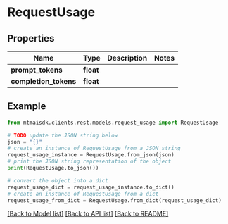 # RequestUsage


## Properties

Name | Type | Description | Notes
------------ | ------------- | ------------- | -------------
**prompt_tokens** | **float** |  | 
**completion_tokens** | **float** |  | 

## Example

```python
from mtmaisdk.clients.rest.models.request_usage import RequestUsage

# TODO update the JSON string below
json = "{}"
# create an instance of RequestUsage from a JSON string
request_usage_instance = RequestUsage.from_json(json)
# print the JSON string representation of the object
print(RequestUsage.to_json())

# convert the object into a dict
request_usage_dict = request_usage_instance.to_dict()
# create an instance of RequestUsage from a dict
request_usage_from_dict = RequestUsage.from_dict(request_usage_dict)
```
[[Back to Model list]](../README.md#documentation-for-models) [[Back to API list]](../README.md#documentation-for-api-endpoints) [[Back to README]](../README.md)


